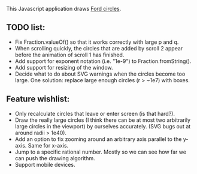This Javascript application draws [Ford circles](https://en.wikipedia.org/wiki/Ford_circle).


## TODO list:

 - Fix Fraction.valueOf() so that it works correctly with large p and q.
 - When scrolling quickly, the circles that are added by scroll 2 appear before the animation of scroll 1 has finished.
 - Add support for exponent notation (i.e. "1e-9") to Fraction.fromString().
 - Add support for resizing of the window.
 - Decide what to do about SVG warnings when the circles become too large. One solution: replace large enough circles (r > ~1e7) with boxes.

## Feature wishlist:
 - Only recalculate circles that leave or enter screen (is that hard?).
 - Draw the really large circles (I think there can be at most two arbitrarily large circles in the viewport) by ourselves accurately. (SVG bugs out at around radii > 1e40).
 - Add an option to fix zooming around an arbitrary axis parallel to the y-axis. Same for x-axis.
 - Jump to a specific rational number. Mostly so we can see how far we can push the drawing algorithm.
 - Support mobile devices.